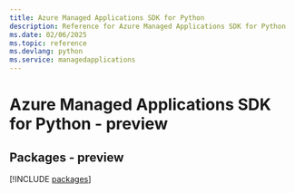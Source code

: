 ```yaml
---
title: Azure Managed Applications SDK for Python
description: Reference for Azure Managed Applications SDK for Python
ms.date: 02/06/2025
ms.topic: reference
ms.devlang: python
ms.service: managedapplications
---
```

# Azure Managed Applications SDK for Python - preview
## Packages - preview
[!INCLUDE [packages](managed-applications-index.md)]
